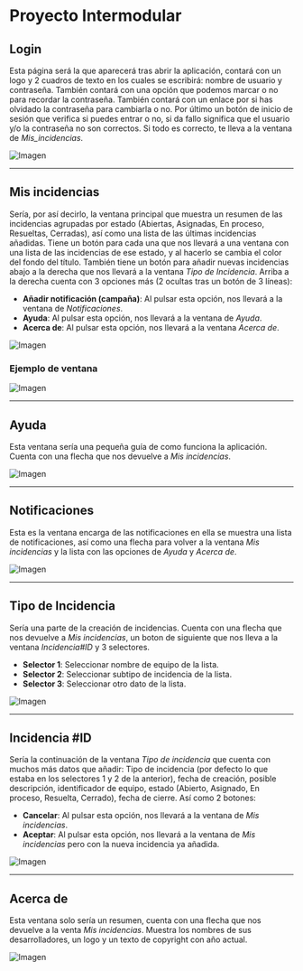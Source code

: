 # Proyecto Intermodular

## Login
Esta página será la que aparecerá tras abrir la aplicación, contará con un logo y 2 cuadros de texto en los cuales se escribirá: nombre de usuario y contraseña. También contará con una opción que podemos marcar o no para recordar la contraseña. También contará con un enlace por si has olvidado la contraseña para cambiarla o no. Por último un botón de inicio de sesión que verifica si puedes entrar o no, si da fallo significa que el usuario y/o la contraseña no son correctos. Si todo es correcto, te lleva a la ventana de _Mis_incidencias_.

![Imagen](Imagenes/Aplicacion_Movil/Login.png)

___

## Mis incidencias
Sería, por así decirlo, la ventana principal que muestra un resumen de las incidencias agrupadas por estado (Abiertas, Asignadas, En proceso, Resueltas, Cerradas), así como una lista de las últimas incidencias añadidas. Tiene un botón para cada una que nos llevará a una ventana con una lista de las incidencias de ese estado, y al hacerlo se cambia el color del fondo del título. También tiene un botón para añadir nuevas incidencias abajo a la derecha que nos llevará a la ventana _Tipo de Incidencia_. Arriba a la derecha cuenta con 3 opciones más (2 ocultas tras un botón de 3 líneas):

- __Añadir notificación (campaña)__: Al pulsar esta opción, nos llevará a la ventana de _Notificaciones_.
- __Ayuda__: Al pulsar esta opción, nos llevará a la ventana de _Ayuda_.
- __Acerca de__: Al pulsar esta opción, nos llevará a la ventana _Acerca de_.

![Imagen](Imagenes/Aplicacion_Movil/Mis_incidencias.png)

### Ejemplo de ventana

![Imagen](Imagenes/Aplicacion_Movil/Incidencias_abiertas.png)

___

## Ayuda
Esta ventana sería una pequeña guía de como funciona la aplicación. Cuenta con una flecha que nos devuelve a _Mis incidencias_.

![Imagen](Imagenes/Aplicacion_Movil/Ayuda.png)

___

## Notificaciones
Esta es la ventana encarga de las notificaciones en ella se muestra una lista de notificaciones, así como una flecha para volver a la ventana _Mis incidencias_ y la lista con las opciones de _Ayuda_ y _Acerca de_.

![Imagen](Imagenes/Aplicacion_Movil/Notificaciones.png)

___

## Tipo de Incidencia
Sería una parte de la creación de incidencias. Cuenta con una flecha que nos devuelve a _Mis incidencias_, un boton de siguiente que nos lleva a la ventana _Incidencia#ID_ y 3 selectores.

- __Selector 1__: Seleccionar nombre de equipo de la lista.
- __Selector 2__: Seleccionar subtipo de incidencia de la lista.
- __Selector 3__: Seleccionar otro dato de la lista.

![Imagen](Imagenes/Aplicacion_Movil/Tipo_incidencia.png)

___

## Incidencia #ID
Sería la continuación de la ventana _Tipo de incidencia_ que cuenta con muchos más datos que añadir: Tipo de incidencia (por defecto lo que estaba en los selectores 1 y 2 de la anterior), fecha de creación, posible descripción, identificador de equipo, estado (Abierto, Asignado, En proceso, Resuelta, Cerrado), fecha de cierre. Así como 2 botones:

- __Cancelar__: Al pulsar esta opción, nos llevará a la ventana de _Mis incidencias_.
- __Aceptar__: Al pulsar esta opción, nos llevará a la ventana de _Mis incidencias_ pero con la nueva incidencia ya añadida.

![Imagen](Imagenes/Aplicacion_Movil/IncidenciaID.png)

___

## Acerca de
Esta ventana solo sería un resumen, cuenta con una flecha que nos devuelve a la venta _Mis incidencias_. Muestra los nombres de sus desarrolladores, un logo y un texto de copyright con año actual.

![Imagen](Imagenes/Aplicacion_Movil/Acerca_de.png)
